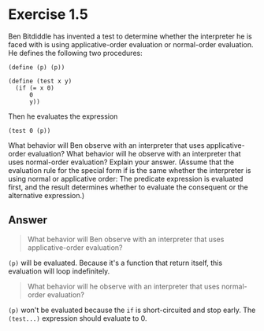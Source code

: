 # Exercise 1.5

Ben Bitdiddle has invented a test to determine whether the interpreter he is
faced with is using applicative-order evaluation or normal-order evaluation. He
defines the following two procedures:

```racket
(define (p) (p))

(define (test x y)
  (if (= x 0)
      0
      y))
```

Then he evaluates the expression

```racket
(test 0 (p))
```

What behavior will Ben observe with an interpreter that uses applicative-order
evaluation? What behavior will he observe with an interpreter that uses
normal-order evaluation? Explain your answer. (Assume that the evaluation rule
for the special form if is the same whether the interpreter is using normal or
applicative order: The predicate expression is evaluated first, and the result
determines whether to evaluate the consequent or the alternative expression.)

## Answer

> What behavior will Ben observe with an interpreter that uses applicative-order
> evaluation?

`(p)` will be evaluated. Because it's a function that return itself, this
evaluation will loop indefinitely.

> What behavior will he observe with an interpreter that uses normal-order
> evaluation?

`(p)` won't be evaluated because the `if` is short-circuited and stop early. The
`(test...)` expression should evaluate to 0.
